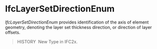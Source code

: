 IfcLayerSetDirectionEnum
========================

_IfcLayerSetDirectionEnum_ provides identification of the axis of element geometry, denoting the layer set thickness direction, or direction of layer offsets.

> HISTORY&nbsp; New Type in IFC2x.
